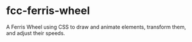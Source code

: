 # fcc-ferris-wheel
A Ferris Wheel using CSS to draw and animate elements, transform them, and adjust their speeds.
